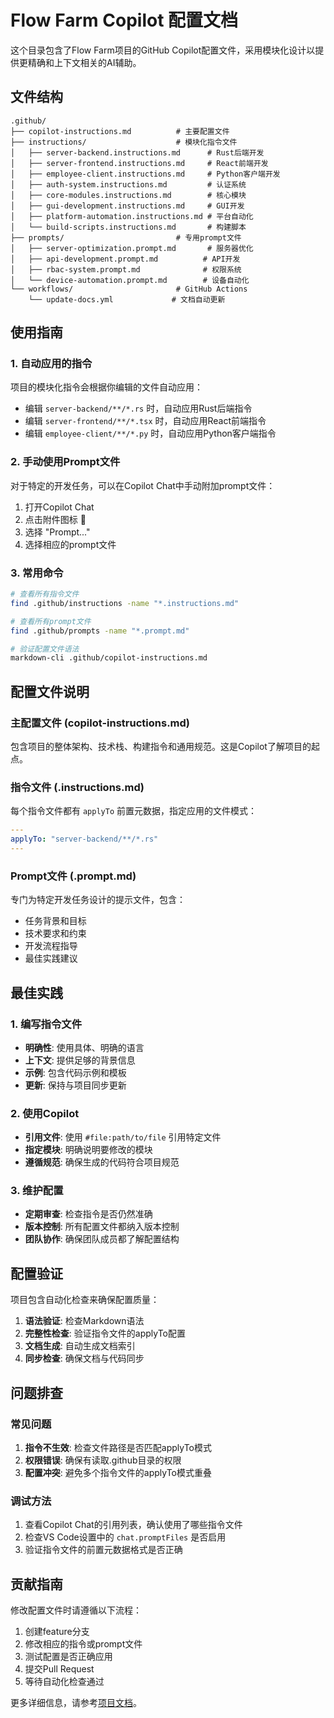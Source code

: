 # Flow Farm Copilot 配置文档

这个目录包含了Flow Farm项目的GitHub Copilot配置文件，采用模块化设计以提供更精确和上下文相关的AI辅助。

## 文件结构

```
.github/
├── copilot-instructions.md          # 主要配置文件
├── instructions/                    # 模块化指令文件
│   ├── server-backend.instructions.md      # Rust后端开发
│   ├── server-frontend.instructions.md     # React前端开发
│   ├── employee-client.instructions.md     # Python客户端开发
│   ├── auth-system.instructions.md         # 认证系统
│   ├── core-modules.instructions.md        # 核心模块
│   ├── gui-development.instructions.md     # GUI开发
│   ├── platform-automation.instructions.md # 平台自动化
│   └── build-scripts.instructions.md       # 构建脚本
├── prompts/                         # 专用prompt文件
│   ├── server-optimization.prompt.md       # 服务器优化
│   ├── api-development.prompt.md          # API开发
│   ├── rbac-system.prompt.md              # 权限系统
│   └── device-automation.prompt.md        # 设备自动化
└── workflows/                       # GitHub Actions
    └── update-docs.yml             # 文档自动更新
```

## 使用指南

### 1. 自动应用的指令

项目的模块化指令会根据你编辑的文件自动应用：

- 编辑 `server-backend/**/*.rs` 时，自动应用Rust后端指令
- 编辑 `server-frontend/**/*.tsx` 时，自动应用React前端指令
- 编辑 `employee-client/**/*.py` 时，自动应用Python客户端指令

### 2. 手动使用Prompt文件

对于特定的开发任务，可以在Copilot Chat中手动附加prompt文件：

1. 打开Copilot Chat
2. 点击附件图标 📎
3. 选择 "Prompt..."
4. 选择相应的prompt文件

### 3. 常用命令

```bash
# 查看所有指令文件
find .github/instructions -name "*.instructions.md"

# 查看所有prompt文件
find .github/prompts -name "*.prompt.md"

# 验证配置文件语法
markdown-cli .github/copilot-instructions.md
```

## 配置文件说明

### 主配置文件 (copilot-instructions.md)

包含项目的整体架构、技术栈、构建指令和通用规范。这是Copilot了解项目的起点。

### 指令文件 (.instructions.md)

每个指令文件都有 `applyTo` 前置元数据，指定应用的文件模式：

```yaml
---
applyTo: "server-backend/**/*.rs"
---
```

### Prompt文件 (.prompt.md)

专门为特定开发任务设计的提示文件，包含：
- 任务背景和目标
- 技术要求和约束
- 开发流程指导
- 最佳实践建议

## 最佳实践

### 1. 编写指令文件

- **明确性**: 使用具体、明确的语言
- **上下文**: 提供足够的背景信息
- **示例**: 包含代码示例和模板
- **更新**: 保持与项目同步更新

### 2. 使用Copilot

- **引用文件**: 使用 `#file:path/to/file` 引用特定文件
- **指定模块**: 明确说明要修改的模块
- **遵循规范**: 确保生成的代码符合项目规范

### 3. 维护配置

- **定期审查**: 检查指令是否仍然准确
- **版本控制**: 所有配置文件都纳入版本控制
- **团队协作**: 确保团队成员都了解配置结构

## 配置验证

项目包含自动化检查来确保配置质量：

1. **语法验证**: 检查Markdown语法
2. **完整性检查**: 验证指令文件的applyTo配置
3. **文档生成**: 自动生成文档索引
4. **同步检查**: 确保文档与代码同步

## 问题排查

### 常见问题

1. **指令不生效**: 检查文件路径是否匹配applyTo模式
2. **权限错误**: 确保有读取.github目录的权限
3. **配置冲突**: 避免多个指令文件的applyTo模式重叠

### 调试方法

1. 查看Copilot Chat的引用列表，确认使用了哪些指令文件
2. 检查VS Code设置中的 `chat.promptFiles` 是否启用
3. 验证指令文件的前置元数据格式是否正确

## 贡献指南

修改配置文件时请遵循以下流程：

1. 创建feature分支
2. 修改相应的指令或prompt文件
3. 测试配置是否正确应用
4. 提交Pull Request
5. 等待自动化检查通过

更多详细信息，请参考[项目文档](../docs/README.md)。
